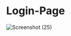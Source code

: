 # Login-Page




![Screenshot (25)](https://github.com/user-attachments/assets/676b387d-0ebe-4bc7-af4e-7ad842229801)
